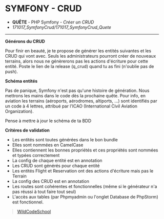 # SYMFONY - CRUD
- **QUÊTE** - PHP Symfony - *Créer un CRUD*
- *171017_SymfonyCrud/171017_SymfonyCrud_Quete*
----
**Générons du CRUD**

Pour finir en beauté, je te propose de générer les entités suivantes et les CRUD qui vont avec. Seuls les administrateurs pourront créer de nouveaux terrains, alors nous ne génèrerons pas les actions d'écriture pour cette entité. Poste le lien de la release (q_crud) quand tu as fini (n'oublie pas de push).

**Schéma entités**

Pas de panique, Symfony n'est pas qu'une histoire de génération. Nous mettrons les mains dans le code dès la prochaine quête.
Pour info, en aviation les terrains (aéroports, aérodromes, altiports, …) sont identifiés par un code à 4 lettres, attribué par l'ICAO (International Civil Aviation Organization).

Pense à mettre à jour le schéma de ta BDD

**Critéres de validation**
- Les entités sont toutes générées dans le bon bundle
- Elles sont nommées en CamelCase
- Elles contiennent les bonnes propriétés et ces propriétés sont nommées et typées correctement
- La config de chaque entité est en annotation
- Les CRUD sont générés pour chaque entité
- Les entités Flight et Reservation ont des actions d'écriture mais pas le Terrain
- La config des CRUD est en annotation
- Les routes sont cohérentes et fonctionnelles (même si le générateur n'a pas réussi à tout faire tout seul)
- L'accès aux tables (par Phpmyadmin ou l'onglet Database de PhpStorm) est fonctionnel.


> [WildCodeSchool](https://wildcodeschool.fr/)










